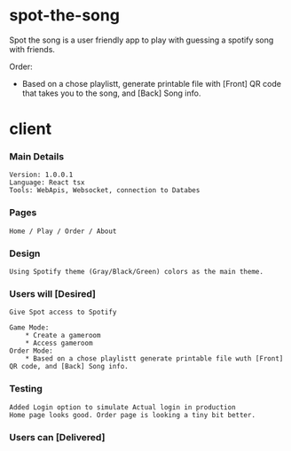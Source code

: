 # spot-the-song
Spot the song is a user friendly app to play with guessing a spotify song with friends. 

Order:
* Based on a chose playlistt, generate printable file with [Front] QR code that takes you to the song, and [Back] Song info.

# client
### Main Details
    Version: 1.0.0.1
    Language: React tsx
    Tools: WebApis, Websocket, connection to Databes
### Pages 
    Home / Play / Order / About
### Design
    Using Spotify theme (Gray/Black/Green) colors as the main theme.

### Users will [Desired]
    Give Spot access to Spotify
    
    Game Mode:
        * Create a gameroom
        * Access gameroom
    Order Mode:
        * Based on a chose playlistt generate printable file wuth [Front] QR code, and [Back] Song info. 

### Testing 
    Added Login option to simulate Actual login in production
    Home page looks good. Order page is looking a tiny bit better.
### Users can [Delivered]

